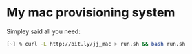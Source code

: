 # My mac provisioning system

Simpley said all you need:
```bash
[~] % curl -L http://bit.ly/jj_mac > run.sh && bash run.sh
```
